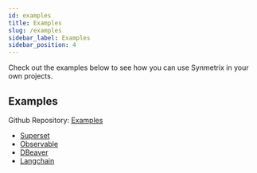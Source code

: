 ```yaml
---
id: examples
title: Examples
slug: /examples
sidebar_label: Examples
sidebar_position: 4
---
```



Check out the examples below to see how you can use Synmetrix in your own projects.

## Examples

Github Repository: [Examples](https://github.com/mlcraft-io/examples)

- [Superset](https://github.com/mlcraft-io/examples/blob/main/superset/README.md)
- [Observable](https://github.com/mlcraft-io/examples/blob/main/observable/README.md)
- [DBeaver](https://github.com/mlcraft-io/examples/blob/main/dbeaver/README.md)
- [Langchain](https://github.com/mlcraft-io/examples/blob/main/langchain/README.md)

